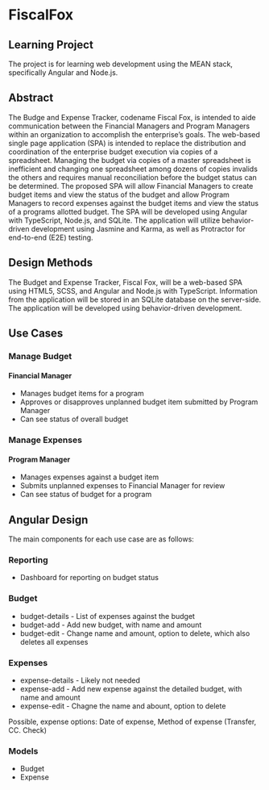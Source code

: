 # FiscalFox

## Learning Project

The project is for learning web development using the MEAN stack, specifically Angular and Node.js.

## Abstract

The Budge and Expense Tracker, codename Fiscal Fox, is intended to aide communication between the Financial Managers and Program Managers within an organization to accomplish the enterprise’s goals. The web-based single page application (SPA) is intended to replace the distribution and coordination of the enterprise budget execution via copies of a spreadsheet. Managing the budget via copies of a master spreadsheet is inefficient and changing one spreadsheet among dozens of copies invalids the others and requires manual reconciliation before the budget status can be determined. The proposed SPA will allow Financial Managers to create budget items and view the status of the budget and allow Program Managers to record expenses against the budget items and view the status of a programs allotted budget. The SPA will be developed using Angular with TypeScript, Node.js, and SQLite. The application will utilize behavior-driven development using Jasmine and Karma, as well as Protractor for end-to-end (E2E) testing.

## Design Methods

The Budget and Expense Tracker, Fiscal Fox, will be a web-based SPA using HTML5, SCSS, and Angular and Node.js with TypeScript. Information from the application will be stored in an SQLite database on the server-side. The application will be developed using behavior-driven development.

## Use Cases

### Manage Budget

#### Financial Manager

- Manages budget items for a program
- Approves or disapproves unplanned budget item submitted by Program Manager
- Can see status of overall budget

### Manage Expenses

#### Program Manager

- Manages expenses against a budget item
- Submits unplanned expenses to Financial Manager for review
- Can see status of budget for a program

## Angular Design

The main components for each use case are as follows:

### Reporting

- Dashboard for reporting on budget status

### Budget

- budget-details - List of expenses against the budget
- budget-add - Add new budget, with name and amount
- budget-edit - Change name and amount, option to delete, which also deletes all expenses

### Expenses

- expense-details - Likely not needed
- expense-add - Add new expense against the detailed budget, with name and amount
- expense-edit - Chagne the name and abount, option to delete

Possible, expense options: Date of expense, Method of expense (Transfer, CC. Check)

### Models

- Budget
- Expense
